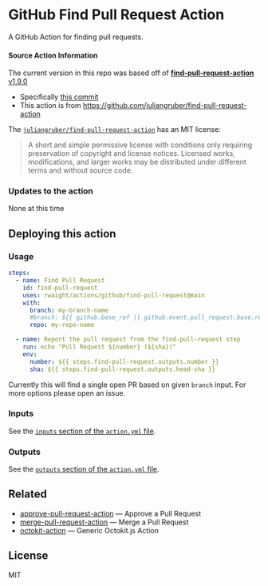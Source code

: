 # GitHub Find Pull Request Action

A GitHub Action for finding pull requests.

#### Source Action Information

The current version in this repo was based off of [**find-pull-request-action** v1.9.0](https://github.com/juliangruber/find-pull-request-action/releases/tag/v1.9.0)
- Specifically [this commit](https://github.com/juliangruber/find-pull-request-action/commit/48b6133aa6c826f267ebd33aa2d29470f9d9e7d0)
- This action is from https://github.com/juliangruber/find-pull-request-action

The [`juliangruber/find-pull-request-action`](https://github.com/juliangruber/find-pull-request-action) has an MIT license:
> A short and simple permissive license with conditions only requiring preservation of copyright and license notices. Licensed works, modifications, and larger works may be distributed under different terms and without source code.

### Updates to the action

None at this time

## Deploying this action

### Usage

```yaml
steps:
  - name: Find Pull Request
    id: find-pull-request
    uses: rwaight/actions/github/find-pull-request@main
    with:
      branch: my-branch-name
      #branch: ${{ github.base_ref || github.event.pull_request.base.ref }}
      repo: my-repo-name

  - name: Report the pull request from the find-pull-request step
    run: echo "Pull Request ${number} (${sha})"
    env:
      number: ${{ steps.find-pull-request.outputs.number }}
      sha: ${{ steps.find-pull-request.outputs.head-sha }}
```

Currently this will find a single open PR based on given `branch` input. For more options please open an issue.

### Inputs

See the [`inputs` section of the `action.yml` file](./action.yml).

### Outputs

See the [`outputs` section of the `action.yml` file](./action.yml).

## Related

- [approve-pull-request-action](https://github.com/juliangruber/approve-pull-request-action) &mdash; Approve a Pull Request
- [merge-pull-request-action](https://github.com/juliangruber/merge-pull-request-action) &mdash; Merge a Pull Request
- [octokit-action](https://github.com/juliangruber/octokit-action) &mdash; Generic Octokit.js Action

## License

MIT
